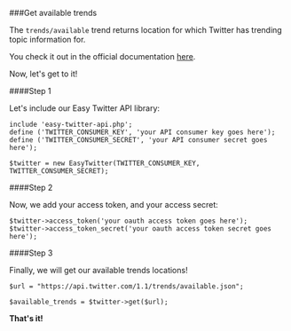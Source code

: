 ###Get available trends

The `trends/available` trend returns location for which Twitter has trending
topic information for.

You check it out in the official documentation [here](https://dev.twitter.com/rest/reference/get/trends/available).

Now, let's get to it!

####Step 1

Let's include our Easy Twitter API library:

	include 'easy-twitter-api.php';
	define ('TWITTER_CONSUMER_KEY', 'your API consumer key goes here');
	define ('TWITTER_CONSUMER_SECRET', 'your API consumer secret goes here');

	$twitter = new EasyTwitter(TWITTER_CONSUMER_KEY, TWITTER_CONSUMER_SECRET);


####Step 2

Now, we add your access token, and your access secret:


	$twitter->access_token('your oauth access token goes here');
	$twitter->access_token_secret('your oauth access token secret goes here');

####Step 3

Finally, we will get our available trends locations!

	$url = "https://api.twitter.com/1.1/trends/available.json";

	$available_trends = $twitter->get($url);

**That's it!**


